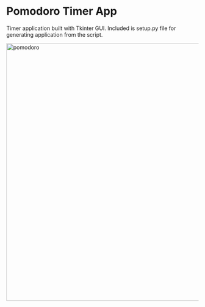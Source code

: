 # Pomodoro Timer App
Timer application built with Tkinter GUI. Included is setup.py file for generating application from the script.

<img width="674" alt="pomodoro" src="https://user-images.githubusercontent.com/102183484/196459476-7006cda5-40ba-49fe-9324-21ff9f22801d.png">
